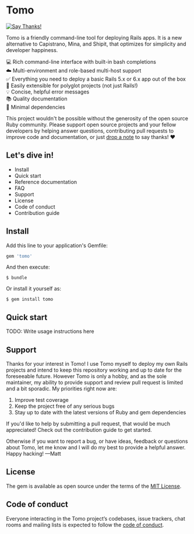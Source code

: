 # Tomo

[![Say Thanks!](https://img.shields.io/badge/Say%20Thanks-!-1EAEDB.svg)](https://saythanks.io/to/mattbrictson)

Tomo is a friendly command-line tool for deploying Rails apps. It is a new alternative to Capistrano, Mina, and Shipit, that optimizes for simplicity and developer happiness.

💻 Rich command-line interface with built-in bash completions<br/>
☁️ Multi-environment and role-based multi-host support<br/>
✅ Everything you need to deploy a basic Rails 5.x or 6.x app out of the box<br/>
🔌 Easily extensible for polyglot projects (not just Rails!)<br/>
💡 Concise, helpful error messages<br/>
📚 Quality documentation<br/>
🔬 Minimal dependencies<br/>

This project wouldn't be possible without the generosity of the open source Ruby community. Please support open source projects and your fellow developers by helping answer questions, contributing pull requests to improve code and documentation, or just [drop a note](https://saythanks.io/to/mattbrictson) to say thanks! ❤️

## Let's dive in!

- Install
- Quick start
- Reference documentation
- FAQ
- Support
- License
- Code of conduct
- Contribution guide

## Install

Add this line to your application's Gemfile:

```ruby
gem 'tomo'
```

And then execute:

    $ bundle

Or install it yourself as:

    $ gem install tomo

## Quick start

TODO: Write usage instructions here

## Support

Thanks for your interest in Tomo! I use Tomo myself to deploy my own Rails projects and intend to keep this repository working and up to date for the foreseeable future. However Tomo is only a hobby, and as the sole maintainer, my ability to provide support and review pull request is limited and a bit sporadic. My priorities right now are:

1. Improve test coverage
2. Keep the project free of any serious bugs
3. Stay up to date with the latest versions of Ruby and gem dependencies

If you'd like to help by submitting a pull request, that would be much appreciated! Check out the contribution guide to get started.

Otherwise if you want to report a bug, or have ideas, feedback or questions about Tomo, let me know and I will do my best to provide a helpful answer. Happy hacking! —Matt

## License

The gem is available as open source under the terms of the [MIT License](https://opensource.org/licenses/MIT).

## Code of conduct

Everyone interacting in the Tomo project’s codebases, issue trackers, chat rooms and mailing lists is expected to follow the [code of conduct](https://github.com/mattbrictson/tomo/blob/master/CODE_OF_CONDUCT.md).
